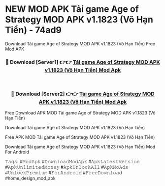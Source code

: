 # NEW MOD APK Tải game Age of Strategy MOD APK v1.1823 (Vô Hạn Tiền) - 74ad9
Download Tải game Age of Strategy MOD APK v1.1823 (Vô Hạn Tiền) Free Mod APK

<div align="center">
<h3>🔴 Download [Server1] 👉👉 <a href="https://apk-comot.site?title=Tải_game_Age_of_Strategy_MOD_APK_v1.1823_(Vô_Hạn_Tiền)">Tải game Age of Strategy MOD APK v1.1823 (Vô Hạn Tiền) Mod Apk</a></h3><br>

<h3>🔴 Download [Server2] 👉👉 <a href="https://apk-comot.site?title=Tải_game_Age_of_Strategy_MOD_APK_v1.1823_(Vô_Hạn_Tiền)">Tải game Age of Strategy MOD APK v1.1823 (Vô Hạn Tiền) Mod Apk</a></h3>
</div>


Free Download APK MOD Tải game Age of Strategy MOD APK v1.1823 (Vô Hạn Tiền)

Download Tải game Age of Strategy MOD APK v1.1823 (Vô Hạn Tiền) 

Free APK MOD Tải game Age of Strategy MOD APK v1.1823 (Vô Hạn Tiền) 

Download Tải game Age of Strategy MOD APK v1.1823 (Vô Hạn Tiền) Mod For Android

𝚃𝚊𝚐𝚜: #𝙼𝚘𝚍𝙰𝚙𝚔 #𝙳𝚘𝚠𝚗𝚕𝚘𝚊𝚍𝙼𝚘𝚍𝙰𝚙𝚔 #𝙰𝚙𝚔𝙻𝚊𝚝𝚎𝚜𝚝𝚅𝚎𝚛𝚜𝚒𝚘𝚗 #𝙰𝚙𝚔𝚄𝚗𝚕𝚒𝚖𝚒𝚝𝚎𝚍𝙼𝚘𝚗𝚎𝚢 #𝙰𝚙𝚔𝚄𝚗𝚕𝚘𝚌𝚔𝙰𝚕𝚕 #𝙰𝚙𝚔𝙽𝚘𝙰𝚍𝚜 #𝚄𝚗𝚕𝚘𝚌𝚔𝙿𝚛𝚎𝚖𝚒𝚞𝚖 #𝙵𝚘𝚛𝙰𝚗𝚍𝚛𝚘𝚒𝚍 #𝙵𝚛𝚎𝚎𝙳𝚘𝚠𝚗𝚕𝚘𝚊𝚍 #home_design_mod_apk